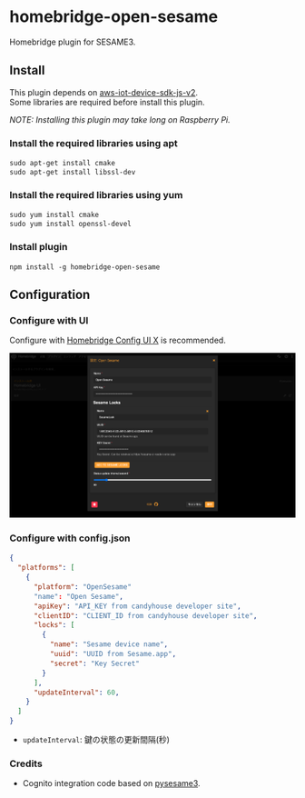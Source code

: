 # homebridge-open-sesame

Homebridge plugin for SESAME3.  

## Install

This plugin depends on [aws-iot-device-sdk-js-v2](https://github.com/aws/aws-iot-device-sdk-js-v2).  
Some libraries are required before install this plugin.  

_NOTE: Installing this plugin may take long on Raspberry Pi._

### Install the required libraries using apt

```
sudo apt-get install cmake
sudo apt-get install libssl-dev
```

### Install the required libraries using yum

```
sudo yum install cmake
sudo yum install openssl-devel
```

### Install plugin

```
npm install -g homebridge-open-sesame
```

## Configuration

### Configure with UI

Configure with [Homebridge Config UI X](https://github.com/oznu/homebridge-config-ui-x#readme) is recommended.

![config-ui](images/config-ui.png)

### Configure with config.json

```json
{
  "platforms": [
    {
      "platform": "OpenSesame"
      "name": "Open Sesame",
      "apiKey": "API_KEY from candyhouse developer site",
      "clientID": "CLIENT_ID from candyhouse developer site",
      "locks": [
        {
          "name": "Sesame device name",
          "uuid": "UUID from Sesame.app",
          "secret": "Key Secret"
        }
      ],
      "updateInterval": 60,
    }
  ]
}
```

- `updateInterval`: 鍵の状態の更新間隔(秒)

### Credits

- Cognito integration code based on [pysesame3](https://github.com/mochipon/pysesame3).
